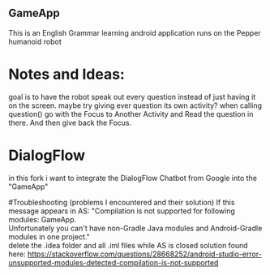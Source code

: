 ## GameApp
This is an English Grammar learning android application runs on the Pepper humanoid robot 

# Notes and Ideas:
goal is to have the robot speak out every question instead of just having it on the screen.
    maybe try giving ever question its own activity?
when calling question() go with the Focus to Another Activity and Read the question in there. And then give back the Focus.

# DialogFlow
in this fork i want  to integrate the DialogFlow Chatbot from Google into the "GameApp"

#Troubleshooting (problems I encountered and their solution)
If this message appears in AS: "Compilation is not supported for following modules: GameApp.   
Unfortunately you can't have non-Gradle Java modules and Android-Gradle modules in one project."   
delete the .idea folder and all .iml files while AS is closed
solution found here: https://stackoverflow.com/questions/28668252/android-studio-error-unsupported-modules-detected-compilation-is-not-supported